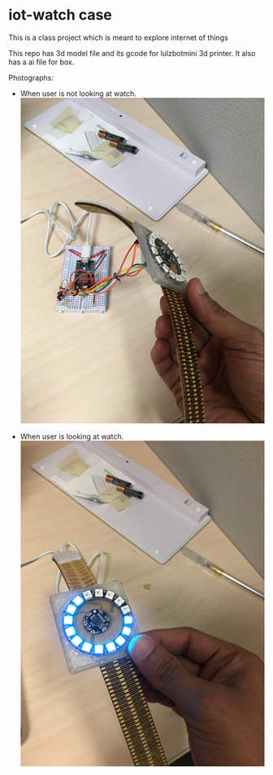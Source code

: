 # iot-watch case
This is a class project which is meant to explore internet of things

This repo has 3d model file and its gcode for lulzbotmini 3d printer. It also has a ai file for box.

Photographs:

- When user is not looking at watch.
![When user is not looking at watch](https://github.com/SongTanmay/iot-watch-case/blob/master/off.jpg)

- When user is looking at watch.
![When user is looking at watch](https://github.com/SongTanmay/iot-watch-case/blob/master/on.jpg)
